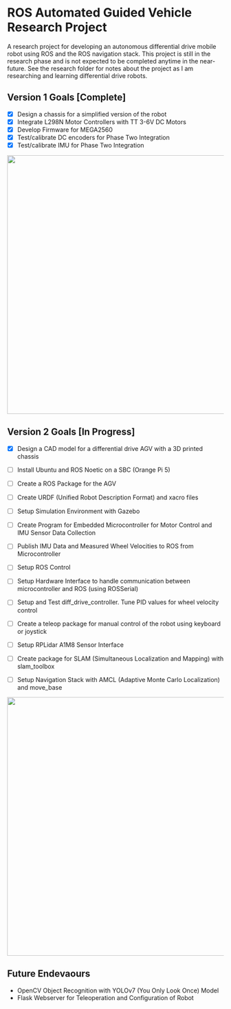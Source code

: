 # ROS Automated Guided Vehicle Research Project

A research project for developing an autonomous differential drive mobile robot using ROS and the ROS navigation stack. This project is still in the research phase and is not expected to be completed anytime in the near-future. See the research folder for notes about the project as I am researching and learning differential drive robots.  

## Version 1 Goals [Complete]
- [x] Design a chassis for a simplified version of the robot
- [x] Integrate L298N Motor Controllers with TT 3-6V DC Motors
- [x] Develop Firmware for MEGA2560
- [x] Test/calibrate DC encoders for Phase Two Integration
- [x] Test/calibrate IMU for Phase Two Integration

<img src="./media/phase_one_cad.png"  width="600" >

## Version 2 Goals [In Progress]
- [x] Design a CAD model for a differential drive AGV with a 3D printed chassis
- [ ] Install Ubuntu and ROS Noetic on a SBC (Orange Pi 5)
- [ ] Create a ROS Package for the AGV
- [ ] Create URDF (Unified Robot Description Format) and xacro files
- [ ] Setup Simulation Environment with Gazebo 
- [ ] Create Program for Embedded Microcontroller for Motor Control and IMU Sensor Data Collection
- [ ] Publish IMU Data and Measured Wheel Velocities to ROS from Microcontroller
- [ ] Setup ROS Control 
- [ ] Setup Hardware Interface to handle communication between microcontroller and ROS (using ROSSerial)
- [ ] Setup and Test diff_drive_controller. Tune PID values for wheel velocity control
- [ ] Create a teleop package for manual control of the robot using keyboard or joystick
- [ ] Setup RPLidar A1M8 Sensor Interface
- [ ] Create package for SLAM (Simultaneous Localization and Mapping) with slam_toolbox
- [ ] Setup Navigation Stack with AMCL (Adaptive Monte Carlo Localization) and move_base


<img src="./media/phase_two_cad.png"  width="600" >

## Future Endevaours 
- OpenCV Object Recognition with YOLOv7 (You Only Look Once) Model
- Flask Webserver for Teleoperation and Configuration of Robot
